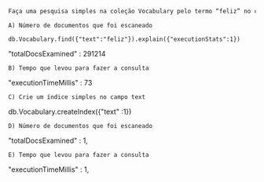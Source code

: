 ```javascript
Faça uma pesquisa simples na coleção Vocabulary pelo termo “feliz” no campo text e diga:
```
```
A) Número de documentos que foi escaneado
```
```batch
db.Vocabulary.find({"text":"feliz"}).explain({"executionStats":1})
```
"totalDocsExamined" : 291214
```
B) Tempo que levou para fazer a consulta
```
"executionTimeMillis" : 73
```
C) Crie um índice simples no campo text
```
db.Vocabulary.createIndex({"text" :1})

```
D) Número de documentos que foi escaneado
```
"totalDocsExamined" : 1,

```
E) Tempo que levou para fazer a consulta
```
"executionTimeMillis" : 1,
